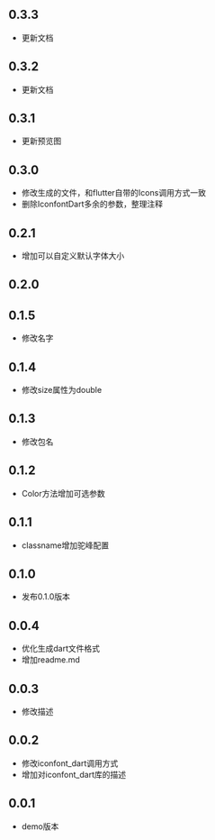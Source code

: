 <!--
 * @Author: meetqy
 * @since: 2019-07-26 10:18:13
 * @lastTime: 2019-11-06 12:01:56
 * @LastEditors: meetqy
 -->

## 0.3.3
- 更新文档

## 0.3.2
- 更新文档

## 0.3.1
- 更新预览图

## 0.3.0
- 修改生成的文件，和flutter自带的Icons调用方式一致
- 删除IconfontDart多余的参数，整理注释

## 0.2.1
- 增加可以自定义默认字体大小

## 0.2.0

## 0.1.5
- 修改名字

## 0.1.4
- 修改size属性为double

## 0.1.3
- 修改包名

## 0.1.2
- Color方法增加可选参数

## 0.1.1
- classname增加驼峰配置

## 0.1.0
- 发布0.1.0版本

## 0.0.4
- 优化生成dart文件格式
- 增加readme.md

## 0.0.3
- 修改描述

## 0.0.2
- 修改iconfont_dart调用方式
- 增加对iconfont_dart库的描述


## 0.0.1
- demo版本
